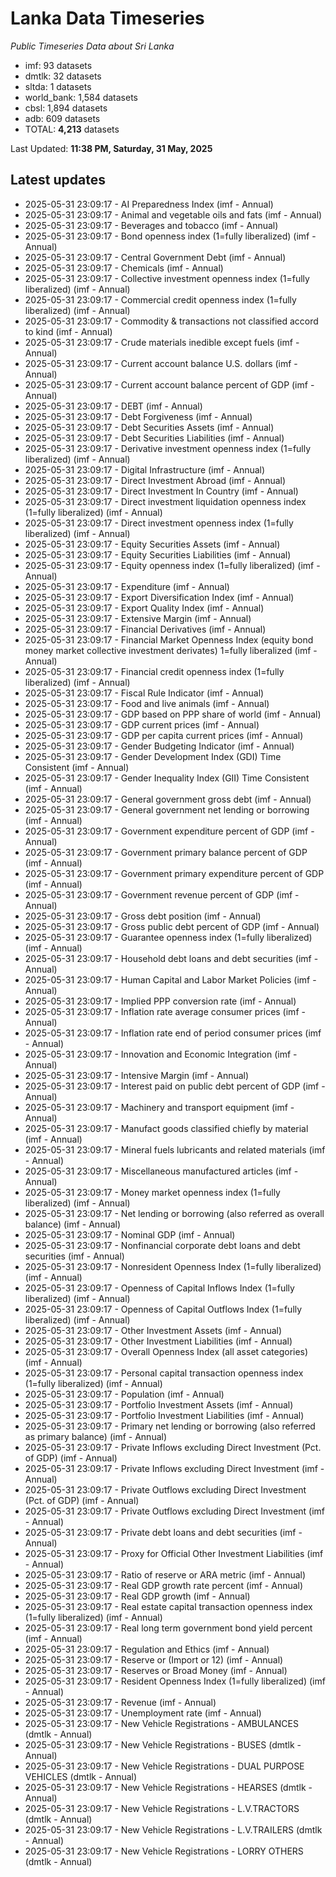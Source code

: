 # Lanka Data Timeseries
*Public Timeseries Data about Sri Lanka*

* imf: 93 datasets
* dmtlk: 32 datasets
* sltda: 1 datasets
* world_bank: 1,584 datasets
* cbsl: 1,894 datasets
* adb: 609 datasets
* TOTAL: **4,213** datasets

Last Updated: **11:38 PM, Saturday, 31 May, 2025**

## Latest updates

* 2025-05-31 23:09:17 - AI Preparedness Index (imf - Annual)
* 2025-05-31 23:09:17 - Animal and vegetable oils and fats (imf - Annual)
* 2025-05-31 23:09:17 - Beverages and tobacco (imf - Annual)
* 2025-05-31 23:09:17 - Bond openness index (1=fully liberalized) (imf - Annual)
* 2025-05-31 23:09:17 - Central Government Debt (imf - Annual)
* 2025-05-31 23:09:17 - Chemicals (imf - Annual)
* 2025-05-31 23:09:17 - Collective investment openness index (1=fully liberalized) (imf - Annual)
* 2025-05-31 23:09:17 - Commercial credit openness index (1=fully liberalized) (imf - Annual)
* 2025-05-31 23:09:17 - Commodity & transactions not classified accord to kind (imf - Annual)
* 2025-05-31 23:09:17 - Crude materials inedible except fuels (imf - Annual)
* 2025-05-31 23:09:17 - Current account balance U.S. dollars (imf - Annual)
* 2025-05-31 23:09:17 - Current account balance percent of GDP (imf - Annual)
* 2025-05-31 23:09:17 - DEBT (imf - Annual)
* 2025-05-31 23:09:17 - Debt Forgiveness (imf - Annual)
* 2025-05-31 23:09:17 - Debt Securities Assets (imf - Annual)
* 2025-05-31 23:09:17 - Debt Securities Liabilities (imf - Annual)
* 2025-05-31 23:09:17 - Derivative investment openness index (1=fully liberalized) (imf - Annual)
* 2025-05-31 23:09:17 - Digital Infrastructure (imf - Annual)
* 2025-05-31 23:09:17 - Direct Investment Abroad (imf - Annual)
* 2025-05-31 23:09:17 - Direct Investment In Country (imf - Annual)
* 2025-05-31 23:09:17 - Direct investment liquidation openness index (1=fully liberalized) (imf - Annual)
* 2025-05-31 23:09:17 - Direct investment openness index (1=fully liberalized) (imf - Annual)
* 2025-05-31 23:09:17 - Equity Securities Assets (imf - Annual)
* 2025-05-31 23:09:17 - Equity Securities Liabilities (imf - Annual)
* 2025-05-31 23:09:17 - Equity openness index (1=fully liberalized) (imf - Annual)
* 2025-05-31 23:09:17 - Expenditure (imf - Annual)
* 2025-05-31 23:09:17 - Export Diversification Index (imf - Annual)
* 2025-05-31 23:09:17 - Export Quality Index (imf - Annual)
* 2025-05-31 23:09:17 - Extensive Margin (imf - Annual)
* 2025-05-31 23:09:17 - Financial Derivatives (imf - Annual)
* 2025-05-31 23:09:17 - Financial Market Openness Index (equity bond money market collective investment derivates) 1=fully liberalized (imf - Annual)
* 2025-05-31 23:09:17 - Financial credit openness index (1=fully liberalized) (imf - Annual)
* 2025-05-31 23:09:17 - Fiscal Rule Indicator (imf - Annual)
* 2025-05-31 23:09:17 - Food and live animals (imf - Annual)
* 2025-05-31 23:09:17 - GDP based on PPP share of world (imf - Annual)
* 2025-05-31 23:09:17 - GDP current prices (imf - Annual)
* 2025-05-31 23:09:17 - GDP per capita current prices (imf - Annual)
* 2025-05-31 23:09:17 - Gender Budgeting Indicator (imf - Annual)
* 2025-05-31 23:09:17 - Gender Development Index (GDI) Time Consistent (imf - Annual)
* 2025-05-31 23:09:17 - Gender Inequality Index (GII) Time Consistent (imf - Annual)
* 2025-05-31 23:09:17 - General government gross debt (imf - Annual)
* 2025-05-31 23:09:17 - General government net lending or borrowing (imf - Annual)
* 2025-05-31 23:09:17 - Government expenditure percent of GDP (imf - Annual)
* 2025-05-31 23:09:17 - Government primary balance percent of GDP (imf - Annual)
* 2025-05-31 23:09:17 - Government primary expenditure percent of GDP (imf - Annual)
* 2025-05-31 23:09:17 - Government revenue percent of GDP (imf - Annual)
* 2025-05-31 23:09:17 - Gross debt position (imf - Annual)
* 2025-05-31 23:09:17 - Gross public debt percent of GDP (imf - Annual)
* 2025-05-31 23:09:17 - Guarantee openness index (1=fully liberalized) (imf - Annual)
* 2025-05-31 23:09:17 - Household debt loans and debt securities (imf - Annual)
* 2025-05-31 23:09:17 - Human Capital and Labor Market Policies (imf - Annual)
* 2025-05-31 23:09:17 - Implied PPP conversion rate (imf - Annual)
* 2025-05-31 23:09:17 - Inflation rate average consumer prices (imf - Annual)
* 2025-05-31 23:09:17 - Inflation rate end of period consumer prices (imf - Annual)
* 2025-05-31 23:09:17 - Innovation and Economic Integration (imf - Annual)
* 2025-05-31 23:09:17 - Intensive Margin (imf - Annual)
* 2025-05-31 23:09:17 - Interest paid on public debt percent of GDP (imf - Annual)
* 2025-05-31 23:09:17 - Machinery and transport equipment (imf - Annual)
* 2025-05-31 23:09:17 - Manufact goods classified chiefly by material (imf - Annual)
* 2025-05-31 23:09:17 - Mineral fuels lubricants and related materials (imf - Annual)
* 2025-05-31 23:09:17 - Miscellaneous manufactured articles (imf - Annual)
* 2025-05-31 23:09:17 - Money market openness index (1=fully liberalized) (imf - Annual)
* 2025-05-31 23:09:17 - Net lending or borrowing (also referred as overall balance) (imf - Annual)
* 2025-05-31 23:09:17 - Nominal GDP (imf - Annual)
* 2025-05-31 23:09:17 - Nonfinancial corporate debt loans and debt securities (imf - Annual)
* 2025-05-31 23:09:17 - Nonresident Openness Index (1=fully liberalized) (imf - Annual)
* 2025-05-31 23:09:17 - Openness of Capital Inflows Index (1=fully liberalized) (imf - Annual)
* 2025-05-31 23:09:17 - Openness of Capital Outflows Index (1=fully liberalized) (imf - Annual)
* 2025-05-31 23:09:17 - Other Investment Assets (imf - Annual)
* 2025-05-31 23:09:17 - Other Investment Liabilities (imf - Annual)
* 2025-05-31 23:09:17 - Overall Openness Index (all asset categories) (imf - Annual)
* 2025-05-31 23:09:17 - Personal capital transaction openness index (1=fully liberalized) (imf - Annual)
* 2025-05-31 23:09:17 - Population (imf - Annual)
* 2025-05-31 23:09:17 - Portfolio Investment Assets (imf - Annual)
* 2025-05-31 23:09:17 - Portfolio Investment Liabilities (imf - Annual)
* 2025-05-31 23:09:17 - Primary net lending or borrowing (also referred as primary balance) (imf - Annual)
* 2025-05-31 23:09:17 - Private Inflows excluding Direct Investment (Pct. of GDP) (imf - Annual)
* 2025-05-31 23:09:17 - Private Inflows excluding Direct Investment (imf - Annual)
* 2025-05-31 23:09:17 - Private Outflows excluding Direct Investment (Pct. of GDP) (imf - Annual)
* 2025-05-31 23:09:17 - Private Outflows excluding Direct Investment (imf - Annual)
* 2025-05-31 23:09:17 - Private debt loans and debt securities (imf - Annual)
* 2025-05-31 23:09:17 - Proxy for Official Other Investment Liabilities (imf - Annual)
* 2025-05-31 23:09:17 - Ratio of reserve or ARA metric (imf - Annual)
* 2025-05-31 23:09:17 - Real GDP growth rate percent (imf - Annual)
* 2025-05-31 23:09:17 - Real GDP growth (imf - Annual)
* 2025-05-31 23:09:17 - Real estate capital transaction openness index (1=fully liberalized) (imf - Annual)
* 2025-05-31 23:09:17 - Real long term government bond yield percent (imf - Annual)
* 2025-05-31 23:09:17 - Regulation and Ethics (imf - Annual)
* 2025-05-31 23:09:17 - Reserve or (Import or 12) (imf - Annual)
* 2025-05-31 23:09:17 - Reserves or Broad Money (imf - Annual)
* 2025-05-31 23:09:17 - Resident Openness Index (1=fully liberalized) (imf - Annual)
* 2025-05-31 23:09:17 - Revenue (imf - Annual)
* 2025-05-31 23:09:17 - Unemployment rate (imf - Annual)
* 2025-05-31 23:09:17 - New Vehicle Registrations - AMBULANCES (dmtlk - Annual)
* 2025-05-31 23:09:17 - New Vehicle Registrations - BUSES (dmtlk - Annual)
* 2025-05-31 23:09:17 - New Vehicle Registrations - DUAL PURPOSE VEHICLES (dmtlk - Annual)
* 2025-05-31 23:09:17 - New Vehicle Registrations - HEARSES (dmtlk - Annual)
* 2025-05-31 23:09:17 - New Vehicle Registrations - L.V.TRACTORS (dmtlk - Annual)
* 2025-05-31 23:09:17 - New Vehicle Registrations - L.V.TRAILERS (dmtlk - Annual)
* 2025-05-31 23:09:17 - New Vehicle Registrations - LORRY OTHERS (dmtlk - Annual)